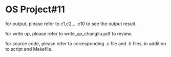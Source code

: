OS Project#11
==

for output, please refer to c1,c2,... c10 to see the output result.

for write up, please refer to write_up_changliu.pdf to review.

for source code, please refer to corresponding .c file and .h files, in addition to script and Makefile.
